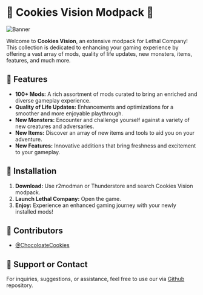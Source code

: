 # 🍪 Cookies Vision Modpack 🍪

![Banner](https://i.imgur.com/C7QUR5I.png)

Welcome to **Cookies Vision**, an extensive modpack for Lethal Company! This collection is dedicated to enhancing your gaming experience by offering a vast array of mods, quality of life updates, new monsters, items, features, and much more.



## 🌟 Features

- **100+ Mods:** A rich assortment of mods curated to bring an enriched and diverse gameplay experience.
- **Quality of Life Updates:** Enhancements and optimizations for a smoother and more enjoyable playthrough.
- **New Monsters:** Encounter and challenge yourself against a variety of new creatures and adversaries.
- **New Items:** Discover an array of new items and tools to aid you on your adventure.
- **New Features:** Innovative additions that bring freshness and excitement to your gameplay.


## 🚀 Installation

1. **Download:** Use r2modman or Thunderstore and search Cookies Vision modpack.
2. **Launch Lethal Company:** Open the game.
3. **Enjoy:** Experience an enhanced gaming journey with your newly installed mods!

## 👥 Contributors

- [@ChocoloateCookies](https://github.com/direpromise)

## 💬 Support or Contact

For inquiries, suggestions, or assistance, feel free to use our via [Github](https://github.com/direpromise/CookiesVisionModpack) repository.
